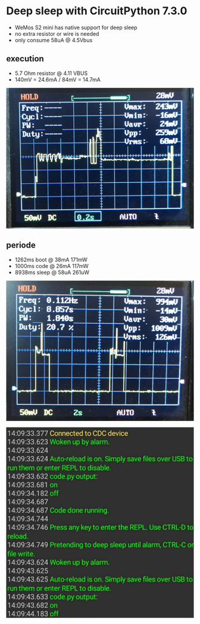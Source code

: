# Deep sleep with CircuitPython 7.3.0

* WeMos S2 mini has native support for deep sleep
* no extra resistor or wire is needed
* only consume 58uA @ 4.5Vbus

## execution

* 5.7 Ohm resistor @ 4.11 VBUS
* 140mV = 24.6mA / 84mV = 14.7mA

![](https://raw.githubusercontent.com/iotool/microcontroller/main/wemos-s2-mini/example/circuitpython/deepsleep/deepsleep-a-cpy730-esp32s2.jpg)

## periode

* 1262ms boot @ 38mA 171mW
* 1000ms code @ 26mA 117mW
* 8938ms sleep @ 58uA 261uW

![](https://raw.githubusercontent.com/iotool/microcontroller/main/wemos-s2-mini/example/circuitpython/deepsleep/deepsleep-b-cpy730-esp32s2.jpg)

![](https://raw.githubusercontent.com/iotool/microcontroller/main/wemos-s2-mini/example/circuitpython/deepsleep/deepsleep-c-cpy730-esp32s2.jpg)

